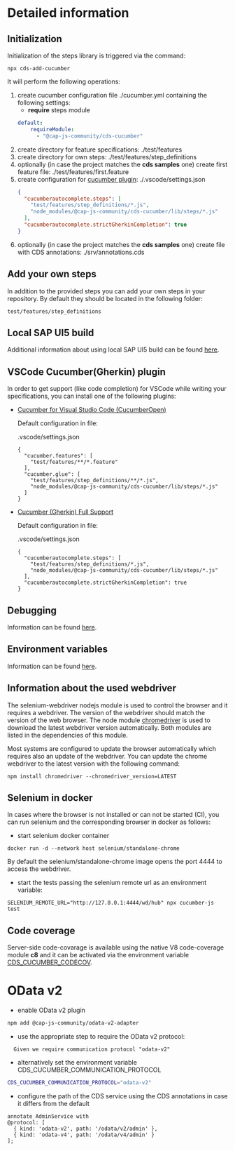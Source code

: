 # Detailed information

## Initialization

Initialization of the steps library is triggered via the command:
```
npx cds-add-cucumber
```

It will perform the following operations:
1. create cucumber configuration file ./cucumber.yml containing the following settings:
    - **require** steps module
    ```yaml
    default:
        requireModule:
          - "@cap-js-community/cds-cucumber"
    ```
1. create directory for feature specifications: ./test/features
1. create directory for own steps: ./test/features/step_definitions
1. optionally (in case the project matches the **cds samples** one) create first feature file: ./test/features/first.feature
1. create configuration for [cucumber plugin](#vscode-cucumbergherkin-plugin): ./.vscode/settings.json
    ```json
    {
      "cucumberautocomplete.steps": [
        "test/features/step_definitions/*.js",
        "node_modules/@cap-js-community/cds-cucumber/lib/steps/*.js"
      ],
      "cucumberautocomplete.strictGherkinCompletion": true
    }
    ```
1. optionally (in case the project matches the **cds samples** one) create file with CDS annotations: ./srv/annotations.cds

## Add your own steps

In addition to the provided steps you can add your own steps in your repository.
By default they should be located in the following folder:

```
test/features/step_definitions
```

## Local SAP UI5 build

Additional information about using local SAP UI5 build can be found [here](LOCALSAPUI5.md).

## VSCode Cucumber(Gherkin) plugin

In order to get support (like code completion) for VSCode while writing your specifications, you can install one of the following plugins:

* [Cucumber for Visual Studio Code (CucumberOpen)](https://open-vsx.org/extension/CucumberOpen/cucumber-official)

  Default configuration in file:

  .vscode/settings.json

  ```
  {
    "cucumber.features": [
      "test/features/**/*.feature"
    ],
    "cucumber.glue": [
      "test/features/step_definitions/**/*.js",
      "node_modules/@cap-js-community/cds-cucumber/lib/steps/*.js"
    ]
  }
  ```

* [Cucumber (Gherkin) Full Support](https://marketplace.visualstudio.com/items?itemName=alexkrechik.cucumberautocomplete)


  Default configuration in file:

  .vscode/settings.json

  ```
  {
    "cucumberautocomplete.steps": [
      "test/features/step_definitions/*.js",
      "node_modules/@cap-js-community/cds-cucumber/lib/steps/*.js"
    ],
    "cucumberautocomplete.strictGherkinCompletion": true
  }
  ```


## Debugging

Information can be found [here](DEBUGGING.md).

## Environment variables

Information can be found [here](ENV.md).

## Information about the used webdriver

The selenium-webdriver nodejs module is used to control the browser and it requires a webdriver. The version of the webdriver should match the version of the web browser. The node module [chromedriver](https://www.npmjs.com/package/chromedriver) is used to download the latest webdriver version automatically. Both modules are listed in the dependencies of this module.

Most systems are configured to update the browser automatically which requires also an update of the webdriver.
You can update the chrome webdriver to the latest version with the following command:
```
npm install chromedriver --chromedriver_version=LATEST
```

## Selenium in docker

In cases where the browser is not installed or can not be started (CI),
you can run selenium and the corresponding browser in docker as follows:

- start selenium docker container

```
docker run -d --network host selenium/standalone-chrome
```

By default the selenium/standalone-chrome image opens the port 4444 to access the webdriver.

- start the tests passing the selenium remote url as an environment variable:

```
SELENIUM_REMOTE_URL="http://127.0.0.1:4444/wd/hub" npx cucumber-js test
```

## Code coverage

Server-side code-covarage is available using the native V8 code-coverage module **c8** and it can be activated via the environment variable [CDS_CUCUMBER_CODECOV](ENV.md#cds_cucumber_codecov).

# OData v2

* enable OData v2 plugin
```bash
npm add @cap-js-community/odata-v2-adapter
```

* use the appropriate step to require the OData v2 protocol:
```gherkin
  Given we require communication protocol "odata-v2"
```

* alternatively set the environment variable CDS_CUCUMBER_COMMUNICATION_PROTOCOL
```bash
CDS_CUCUMBER_COMMUNICATION_PROTOCOL="odata-v2"
```

* configure the path of the CDS service using the CDS annotations in case it differs from the default
```cds
annotate AdminService with 
@protocol: [
  { kind: 'odata-v2', path: '/odata/v2/admin' },
  { kind: 'odata-v4', path: '/odata/v4/admin' }
];
```
